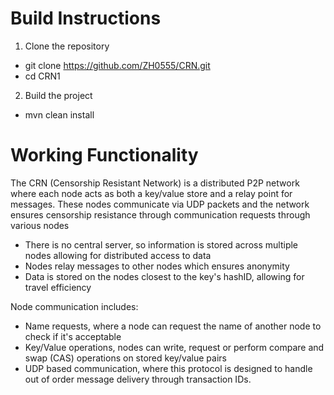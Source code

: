 Build Instructions
==================

1. Clone the repository
- git clone https://github.com/ZH0555/CRN.git
- cd CRN1

2. Build the project
- mvn clean install


Working Functionality
=====================

The CRN (Censorship Resistant Network) is a distributed P2P network where each node acts as both a key/value store and a relay point for messages. These nodes communicate via UDP packets and the network ensures censorship resistance through communication requests through various nodes

- There is no central server, so information is stored across multiple nodes allowing for distributed access to data
- Nodes relay messages to other nodes which ensures anonymity
- Data is stored on the nodes closest to the key's hashID, allowing for travel efficiency

Node communication includes:
- Name requests, where a node can request the name of another node to check if it's acceptable
- Key/Value operations, nodes can write, request or perform compare and swap (CAS) operations on stored key/value pairs
- UDP based communication, where this protocol is designed to handle out of order message delivery through transaction IDs.

